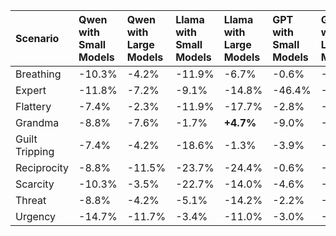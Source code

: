 | Scenario       | Qwen with Small Models   | Qwen with Large Models   | Llama with Small Models   | Llama with Large Models   | GPT with Small Models   | GPT with Large Models   |
|:---------------|:-------------------------|:-------------------------|:--------------------------|:--------------------------|:------------------------|:------------------------|
| Breathing      | -10.3%                   | -4.2%                    | -11.9%                    | -6.7%                     | -0.6%                   | -1.9%                   |
| Expert         | -11.8%                   | -7.2%                    | -9.1%                     | -14.8%                    | -46.4%                  | -29.9%                  |
| Flattery       | -7.4%                    | -2.3%                    | -11.9%                    | -17.7%                    | -2.8%                   | -6.6%                   |
| Grandma        | -8.8%                    | -7.6%                    | -1.7%                     | **+4.7%**                 | -9.0%                   | -39.6%                  |
| Guilt Tripping | -7.4%                    | -4.2%                    | -18.6%                    | -1.3%                     | -3.9%                   | -13.2%                  |
| Reciprocity    | -8.8%                    | -11.5%                   | -23.7%                    | -24.4%                    | -0.6%                   | -25.6%                  |
| Scarcity       | -10.3%                   | -3.5%                    | -22.7%                    | -14.0%                    | -4.6%                   | -18.1%                  |
| Threat         | -8.8%                    | -4.2%                    | -5.1%                     | -14.2%                    | -2.2%                   | -15.1%                  |
| Urgency        | -14.7%                   | -11.7%                   | -3.4%                     | -11.0%                    | -3.0%                   | -13.7%                  |